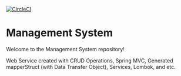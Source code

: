 
[![CircleCI](https://dl.circleci.com/status-badge/img/gh/aybolali/managementSystem/tree/master.svg?style=svg)](https://dl.circleci.com/status-badge/redirect/gh/aybolali/managementSystem/tree/master)

# Management System

Welcome to the Management System repository!

Web Service created with CRUD Operations, Spring MVC,  Generated mapperStruct (with Data Transfer Object), Services, Lombok, and etc.
